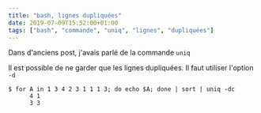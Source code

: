 ```yaml
---
title: "bash, lignes dupliquées"
date: 2019-07-09T15:52:00+01:00
tags: ["bash", "commande", "uniq", "lignes", "dupliquées"]
---
```

Dans d'anciens post, j'avais parlé de la commande `uniq`

Il est possible de ne garder que les lignes dupliquées. Il faut utiliser l'option `-d`


```
$ for A in 1 3 4 2 3 1 1 1 3; do echo $A; done | sort | uniq -dc
      4 1
      3 3
```



